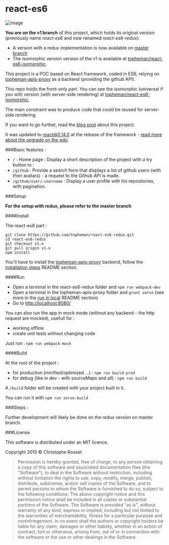 react-es6
=========

![image](http://dev.topheman.com/wp-content/uploads/2015/04/logo-reactjs.png)

**You are on the v1 branch** of this project, which holds its original version (previously name *react-es6* and now renamed *react-es6-redux*).

* A version with a redux implementation is now available on [master branch](https://github.com/topheman/react-es6-redux)
* The isomorphic version version of the v1 is available at [topheman/react-es6-isomorphic](https://github.com/topheman/react-es6-isomorphic/).

This project is a POC based on React framework, coded in ES6, relying on [topheman-apis-proxy](https://github.com/topheman/topheman-apis-proxy) as a backend (providing the github API).

This repo holds the front-only part. You can see the isomorphic (universal if you will) version (with server-side rendering) at [topheman/react-es6-isomorphic](https://github.com/topheman/react-es6-isomorphic/).

The main constraint was to produce code that could be reused for server-side rendering.

If you want to go further, read the [blog post](http://dev.topheman.com/playing-with-es6-and-react/) about this project.

It was updated to [react@0.14.0](https://facebook.github.io/react/blog/2015/10/07/react-v0.14.html) at the release of the framework - [read more about the upgrade on the wiki](https://github.com/topheman/react-es6/wiki).

###Basic features :

* `/` : Home page : Display a short description of the project with a try button to :
* `/github` : Provide a search form that displays a list of github users (with their avatars) - a request to the Github API is made.
* `/github/user/:username` : Display a user profile with his repositories, with pagination.

###Setup

**For the setup with redux, please refer to the master branch**

####Install

The react-es6 part :

```shell
git clone https://github.com/topheman/react-es6-redux.git
cd react-es6-redux
git checkout v1.x
git pull origin v1.x
npm install
```

You'll have to install the [topheman-apis-proxy](https://github.com/topheman/topheman-apis-proxy) backend, follow the [installation steps](https://github.com/topheman/topheman-apis-proxy#installation) README section.

####Run

* Open a terminal in the react-es6-redux folder and `npm run webpack-dev`
* Open a terminal in the topheman-apis-proxy folder and `grunt serve` (see more in the [run in local](https://github.com/topheman/topheman-apis-proxy#run-in-local) README section)
* Go to [http://localhost:8080/](http://localhost:8080/)

You can also run the app in mock mode (without any backend - the http request are mocked), usefull for :

* working offline
* create unit tests without changing code
 
Just run : `npm run webpack-mock`


####Build

At the root of the project :

* for production (minified/optimized ...) : `npm run build-prod`
* for debug (like in dev - with sourceMaps and all) : `npm run build`

A `/build` folder will be created with your project built in it.

You can run it with `npm run serve-build`

###Steps :

Further development will likely be done on the redux version on master branch.

###License

This software is distributed under an MIT licence.

Copyright 2015 © Christophe Rosset

> Permission is hereby granted, free of charge, to any person obtaining a copy of this software
> and associated documentation files (the "Software"), to deal in the Software without
> restriction, including without limitation the rights to use, copy, modify, merge, publish,
> distribute, sublicense, and/or sell copies of the Software, and to permit persons to whom the
> Software is furnished to do so, subject to the following conditions:
> The above copyright notice and this permission notice shall be included in all copies or
> substantial portions of the Software.
> The Software is provided "as is", without warranty of any kind, express or implied, including
> but not limited to the warranties of merchantability, fitness for a particular purpose and
> noninfringement. In no event shall the authors or copyright holders be liable for any claim,
> damages or other liability, whether in an action of contract, tort or otherwise, arising from,
> out of or in connection with the software or the use or other dealings in the Software.